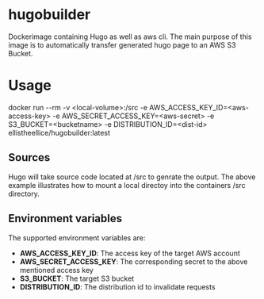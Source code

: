 # hugobuilder

Dockerimage containing Hugo as well as aws cli. The main purpose of this image is to automatically transfer generated hugo page to an AWS S3 Bucket.

# Usage
docker run --rm -v \<local-volume>:/src -e AWS_ACCESS_KEY_ID=\<aws-access-key> -e AWS_SECRET_ACCESS_KEY=\<aws-secret> -e S3_BUCKET=\<bucketname> -e DISTRIBUTION_ID=\<dist-id> ellistheellice/hugobuilder:latest

## Sources
Hugo will take source code located at /src to genrate the output. The above example illustrates how to mount a local directoy into the containers /src directory.

## Environment variables
The supported environment variables are:
-  **AWS_ACCESS_KEY_ID**: The access key of the target AWS account
-  **AWS_SECRET_ACCESS_KEY**: The corresponding secret to the above mentioned access key
-  **S3_BUCKET**: The target S3 bucket
-  **DISTRIBUTION_ID**: The distribution id to invalidate requests
